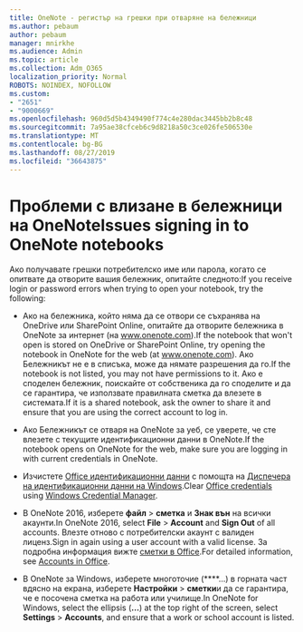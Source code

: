 ```yaml
---
title: OneNote - регистър на грешки при отваряне на бележници
ms.author: pebaum
author: pebaum
manager: mnirkhe
ms.audience: Admin
ms.topic: article
ms.collection: Adm_O365
localization_priority: Normal
ROBOTS: NOINDEX, NOFOLLOW
ms.custom:
- "2651"
- "9000669"
ms.openlocfilehash: 960d5d5b4349490f774c4e280dac3445bb2b8c48
ms.sourcegitcommit: 7a95ae38cfceb6c9d8218a50c3ce026fe506530e
ms.translationtype: MT
ms.contentlocale: bg-BG
ms.lasthandoff: 08/27/2019
ms.locfileid: "36643875"
---
```

# <a name="issues-signing-in-to-onenote-notebooks"></a><span data-ttu-id="35929-102">Проблеми с влизане в бележници на OneNote</span><span class="sxs-lookup"><span data-stu-id="35929-102">Issues signing in to OneNote notebooks</span></span>

<span data-ttu-id="35929-103">Ако получавате грешки потребителско име или парола, когато се опитвате да отворите вашия бележник, опитайте следното:</span><span class="sxs-lookup"><span data-stu-id="35929-103">If you receive login or password errors when trying to open your notebook, try the following:</span></span>

- <span data-ttu-id="35929-104">Ако на бележника, който няма да се отвори се съхранява на OneDrive или SharePoint Online, опитайте да отворите бележника в OneNote за интернет (на www.onenote.com).</span><span class="sxs-lookup"><span data-stu-id="35929-104">If the notebook that won't open is stored on OneDrive or SharePoint Online, try opening the notebook in OneNote for the web (at www.onenote.com).</span></span> <span data-ttu-id="35929-105">Ако Бележникът не е в списъка, може да нямате разрешения да го.</span><span class="sxs-lookup"><span data-stu-id="35929-105">If the notebook is not listed, you may not have permissions to it.</span></span> <span data-ttu-id="35929-106">Ако е споделен бележник, поискайте от собственика да го споделите и да се гарантира, че използвате правилната сметка да влезете в системата.</span><span class="sxs-lookup"><span data-stu-id="35929-106">If it is a shared notebook, ask the owner to share it and ensure that you are using the correct account to log in.</span></span>

- <span data-ttu-id="35929-107">Ако Бележникът се отваря на OneNote за уеб, се уверете, че сте влезете с текущите идентификационни данни в OneNote.</span><span class="sxs-lookup"><span data-stu-id="35929-107">If the notebook opens on OneNote for the web, make sure you are logging in with current credentials in OneNote.</span></span> 

- <span data-ttu-id="35929-108">Изчистете [Office идентификационни данни](https://docs.microsoft.com/office/troubleshoot/error-messages/another-account-already-signed-in#step-3-clear-cached-credentials-on-the-computer) с помощта на [Диспечера на идентификационни данни на Windows](https://support.microsoft.com/help/4026814/windows-accessing-credential-manager).</span><span class="sxs-lookup"><span data-stu-id="35929-108">Clear [Office credentials](https://docs.microsoft.com/office/troubleshoot/error-messages/another-account-already-signed-in#step-3-clear-cached-credentials-on-the-computer) using [Windows Credential Manager](https://support.microsoft.com/help/4026814/windows-accessing-credential-manager).</span></span>

- <span data-ttu-id="35929-109">В OneNote 2016, изберете **файл** > **сметка** и **Знак вън** на всички акаунти.</span><span class="sxs-lookup"><span data-stu-id="35929-109">In OneNote 2016, select **File** > **Account** and **Sign Out** of all accounts.</span></span> <span data-ttu-id="35929-110">Влезте отново с потребителски акаунт с валиден лиценз.</span><span class="sxs-lookup"><span data-stu-id="35929-110">Sign in again using a user account with a valid license.</span></span> <span data-ttu-id="35929-111">За подробна информация вижте [сметки в Office](https://support.office.com/article/accounts-in-office-628ea040-f265-49de-b986-be09c3ebf8a9).</span><span class="sxs-lookup"><span data-stu-id="35929-111">For detailed information, see [Accounts in Office](https://support.office.com/article/accounts-in-office-628ea040-f265-49de-b986-be09c3ebf8a9).</span></span>

- <span data-ttu-id="35929-112">В OneNote за Windows, изберете многоточие (\*\*\*\*...) в горната част вдясно на екрана, изберете **Настройки** > **сметки**и да се гарантира, че е посочена сметка на работа или училище.</span><span class="sxs-lookup"><span data-stu-id="35929-112">In OneNote for Windows, select the ellipsis (**…**) at the top right of the screen, select **Settings** > **Accounts**, and ensure that a work or school account is listed.</span></span>